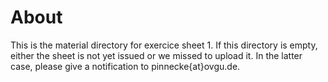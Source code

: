 # About

This is the material directory for exercice sheet 1. If this directory is empty, either the sheet is not yet issued or we missed to upload it. In the latter case, please give a notification to pinnecke{at}ovgu.de.

